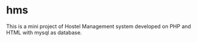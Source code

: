 # hms
This is a mini project of Hostel Management system developed on PHP and HTML with mysql as database.
